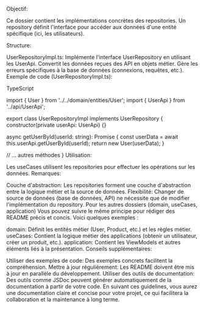 Objectif:

Ce dossier contient les implémentations concrètes des repositories. Un repository définit l'interface pour accéder aux données d'une entité spécifique (ici, les utilisateurs).

Structure:

UserRepositoryImpl.ts:
Implémente l'interface UserRepository en utilisant les UserApi.
Convertit les données reçues des API en objets métier.
Gère les erreurs spécifiques à la base de données (connexions, requêtes, etc.).
Exemple de code (UserRepositoryImpl.ts):

TypeScript

import { User } from '../../domain/entities/User';
import { UserApi } from '../api/UserApi';

export class UserRepositoryImpl implements UserRepository {
constructor(private userApi: UserApi) {}

async getUserById(userId: string): Promise<User> {
const userData = await this.userApi.getUserById(userId);
return new User(userData);
}

// ... autres méthodes
}
Utilisation:

Les useCases utilisent les repositories pour effectuer les opérations sur les données.
Remarques:

Couche d'abstraction: Les repositories forment une couche d'abstraction entre la logique métier et la source de données.
Flexibilité: Changer de source de données (base de données, API) ne nécessite que de modifier l'implémentation du repository.
Pour les autres dossiers (domain, useCases, application)
Vous pouvez suivre le même principe pour rédiger des README précis et concis. Voici quelques exemples :

domain: Définit les entités métier (User, Product, etc.) et les règles métier.
useCases: Contient la logique métier des applications (obtenir un utilisateur, créer un produit, etc.).
application: Contient les ViewModels et autres éléments liés à la présentation.
Conseils supplémentaires:

Utiliser des exemples de code: Des exemples concrets facilitent la compréhension.
Mettre à jour régulièrement: Les README doivent être mis à jour en parallèle du développement.
Utiliser des outils de documentation: Des outils comme JSDoc peuvent générer automatiquement de la documentation à partir de votre code.
En suivant ces guidelines, vous aurez une documentation claire et concise pour votre projet, ce qui facilitera la collaboration et la maintenance à long terme.
